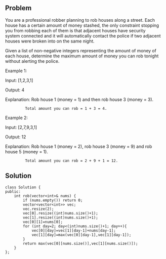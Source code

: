 Problem
----
You are a professional robber planning to rob houses along a street. Each house has a certain amount of money stashed, the only constraint stopping you from robbing each of them is that adjacent houses have security system connected and it will automatically contact the police if two adjacent houses were broken into on the same night.

Given a list of non-negative integers representing the amount of money of each house, determine the maximum amount of money you can rob tonight without alerting the police.

Example 1:

Input: [1,2,3,1]

Output: 4

Explanation: Rob house 1 (money = 1) and then rob house 3 (money = 3).

             Total amount you can rob = 1 + 3 = 4.
             
Example 2:

Input: [2,7,9,3,1]

Output: 12

Explanation: Rob house 1 (money = 2), rob house 3 (money = 9) and rob house 5 (money = 1).

             Total amount you can rob = 2 + 9 + 1 = 12.
             
Solution
-----
```
class Solution {
public:
    int rob(vector<int>& nums) {
        if (nums.empty()) return 0;
        vector<vector<int>> vec;
        vec.resize(2);
        vec[0].resize((int)nums.size()+1);
        vec[1].resize((int)nums.size()+1);
        vec[0][1]=nums[0];
        for (int day=2; day<(int)nums.size()+1; day++){
            vec[0][day]=vec[1][day-1]+nums[day-1];
            vec[1][day]=max(vec[0][day-1],vec[1][day-1]);
        }
        return max(vec[0][nums.size()],vec[1][nums.size()]);
    }
};
```
